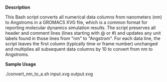 **Description**

This Bash script converts all numerical data columns from nanometers (nm) to Angstroms in a GROMACS XVG file, which is a common format for reporting molecular dynamics simulation results. The script preserves all header and comment lines (lines starting with @ or #) and updates any unit labels found in those lines from "nm" to "Angstrom". For each data line, the script leaves the first column (typically time or frame number) unchanged and multiplies all subsequent data columns by 10 to convert from nm to Angstroms.

**Sample Usage**

./convert_nm_to_a.sh input.xvg output.xvg
